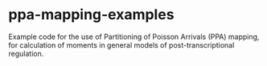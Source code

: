 # ppa-mapping-examples
Example code for the use of Partitioning of Poisson Arrivals (PPA) mapping, for calculation of moments in general models of post-transcriptional regulation.
